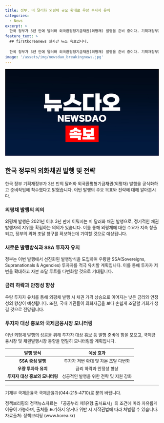 ```yaml
---
title: 정부, 미 달러화 외평채 규모 확대로 우량 투자자 유치
categories:
  - News
excerpt: >
  한국 정부가 3년 만에 달러화 외국환평형기금채권(외평채) 발행을 준비 중이다. 기획재정부는 14일 외화표시 외평채 발행을 위한 계획을 발표했는데, 이는 2021년 이후 3년 만에 중단됐던 채권 발행을 재개하는 것으로, 외평채에 대한 수요를 확보하고 금리를 낮출 수 있는 계기가 될 것으로 전망된다. 선진화된 발행방식을 도입해 국내 외평채 투자자 저변을 확대하고 글로벌 우량투자자들의 관심을 유도하며, 높아진 위상은 향후 낮은 금리 발행에 유리한 조건을 조성할 것으로 보인다. 추가로, 국내 기관들이 외화자금을 더 쉽게 조달할 수 있게 될 것으로 전망된다.
feature_text: >
  ## firstkoreanews 실시간 뉴스 속보입니다.

  한국 정부가 3년 만에 달러화 외국환평형기금채권(외평채) 발행을 준비 중이다. 기획재정부는 14일 외화표시 외평채 발행을 위한 계획을 발표했는데, 이는 2021년 이후 3년 만에 중단됐던 채권 발행을 재개하는 것으로, 외평채에 대한 수요를 확보하고 금리를 낮출 수 있는 계기가 될 것으로 전망된다. 선진화된 발행방식을 도입해 국내 외평채 투자자 저변을 확대하고 글로벌 우량투자자들의 관심을 유도하며, 높아진 위상은 향후 낮은 금리 발행에 유리한 조건을 조성할 것으로 보인다. 추가로, 국내 기관들이 외화자금을 더 쉽게 조달할 수 있게 될 것으로 전망된다.
image: '/assets/img/newsdao_breakingnews.jpg'
---
```


<p><img src="/assets/img/newsdao_breakingnews.jpg" alt="firstkoreanews 속보" /></p>

<h2 data-ke-size="size26">한국 정부의 외화채권 발행 및 전략</h2>

<p data-ke-size="size16">한국 정부 기획재정부가 3년 만의 달러화 외국환평형기금채권(외평채) 발행을 공식화하고 준비작업에 착수했다고 밝혔습니다. 이번 발행의 주요 목표와 전략에 대해 알아봅시다.</p>

<h3 data-ke-size="size24">외평채 발행의 의의</h3>

<p data-ke-size="size16">외평채 발행은 2021년 이후 3년 만에 이뤄지는 미 달러화 채권 발행으로, 정기적인 채권 발행자의 지위를 확립하는 의의가 있습니다. 이를 통해 외평채에 대한 수요가 지속 창출되고, 정부의 외화 조달 창구를 확보하는데 기여할 것으로 예상됩니다.</p>

<h3 data-ke-size="size24">새로운 발행방식과 SSA 투자자 유치</h3>

<p data-ke-size="size16">정부는 이번 발행에서 선진화된 발행방식을 도입하여 우량한 SSA(Sovereigns, Supranationals & Agencies) 투자자를 적극 유치할 계획입니다. 이를 통해 투자자 저변을 확대하고 자본 조달 루트를 다변화할 것으로 기대됩니다.</p>

<h3 data-ke-size="size24">금리 하락과 안정성 향상</h3>

<p data-ke-size="size16">우량 투자자 유치를 통해 외평채 발행 시 채권 가격 상승으로 이어지는 낮은 금리와 안정성의 향상이 예상됩니다. 또한, 국내 기관들이 외화자금을 보다 손쉽게 조달할 기회가 생길 것으로 전망됩니다.</p>

<h3 data-ke-size="size24">투자자 대상 홍보와 국제금융시장 모니터링</h3>

<p data-ke-size="size16">이번 외평채 발행의 성공을 위해 투자자 대상 홍보 등 발행 준비에 힘을 모으고, 국제금융시장 및 채권발행시장 동향을 면밀히 모니터링할 계획입니다.</p>

<table>
<thead>
<tr>
<th style="text-align: center;">발행 방식</th>
<th style="text-align: center;">예상 효과</th>
</tr>
</thead>
<tbody>
<tr>
<td style="text-align: center;"><b>SSA 중심 발행</b></td>
<td style="text-align: center;">투자자 저변 확대 및 자본 조달 다변화</td>
</tr>
<tr>
<td style="text-align: center;"><b>우량 투자자 유치</b></td>
<td style="text-align: center;">금리 하락과 안정성 향상</td>
</tr>
<tr>
<td style="text-align: center;"><b>투자자 대상 홍보와 모니터링</b></td>
<td style="text-align: center;">성공적인 발행을 위한 전략 및 지원 강화</td>
</tr>
</tbody>
</table>

<hr>

<p data-ke-size="size16">기재부 국제금융국 국제금융과(044-215-4710)로 문의 바랍니다.</p>

<p data-ke-size="size16">정책브리핑의 정책뉴스자료는 「공공누리 제1유형:출처표시」의 조건에 따라 자유롭게 이용이 가능하며, 출처를 표기하지 않거나 위반 시 저작권법에 따라 처벌될 수 있습니다. <br>자료출처: 정책브리핑 (www.korea.kr)</p>

<p data-ke-size="size16">&nbsp;</p>

